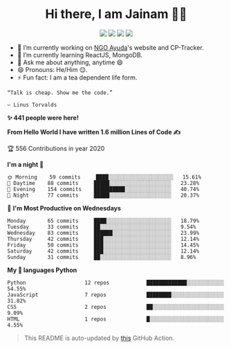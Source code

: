 <span align="center">
 <h1>Hi there, I am Jainam 👨‍💻 </h1>

[![](https://img.icons8.com/material-two-tone/32/000000/instagram-new.png)](https://instagram.com/_the_apollyon_)
[![](https://img.icons8.com/material-two-tone/32/000000/linkedin.png)](https://linkedin.com/in/jainam-desai)
[![](https://img.icons8.com/windows/32/000000/hackerrank.png)](https://www.hackerrank.com/jainamd)
[![](https://img.icons8.com/ios/32/000000/resume-website.png)](https://th3c0d3br34ker.github.io)


</span>

- 🔭 I’m currently working on [NGO Ayuda](https://www.instagram.com/ayuda.ngo/)'s website and CP-Tracker.
- 🌱 I’m currently learning ReactJS, MongoDB.
- 💬 Ask me about anything, anytime 😄
- 😄 Pronouns: He/Him 😌.
- ⚡ Fun fact: I am a tea dependent life form.


```
“Talk is cheap. Show me the code.”

― Linus Torvalds
```

<!--START_SECTION_PROFILE_VIEWS:readme-info-->
**✨ 441 people were here!**


<!--END_SECTION_PROFILE_VIEWS:readme-info-->

<!--START_SECTION_LINES_OF_CODE:readme-info-->
**From Hello World I have written 1.6 million Lines of Code ✍️**


<!--END_SECTION_LINES_OF_CODE:readme-info-->

<!--START_CONTRIBUTIONS:readme-info-->
🏆 556 Contributions in year 2020


<!--END_CONTRIBUTIONS:readme-info-->

<!--START_SECTION_DAILY_COMMIT:readme-info-->
**I'm a night 🦉** 

```text
🌞 Morning    59 commits     ████░░░░░░░░░░░░░░░░░░░░░   15.61% 
🌆 Daytime    88 commits     █████░░░░░░░░░░░░░░░░░░░░   23.28% 
🌃 Evening    154 commits    ██████████░░░░░░░░░░░░░░░   40.74% 
🌙 Night      77 commits     █████░░░░░░░░░░░░░░░░░░░░   20.37%

```

<!--END_SECTION_DAILY_COMMIT:readme-info-->

<!--START_SECTION_WEEKLY_COMMIT:readme-info-->
📅 **I'm Most Productive on Wednesdays** 

```text
Monday       65 commits     ████░░░░░░░░░░░░░░░░░░░░░   18.79% 
Tuesday      33 commits     ██░░░░░░░░░░░░░░░░░░░░░░░   9.54% 
Wednesday    83 commits     ██████░░░░░░░░░░░░░░░░░░░   23.99% 
Thursday     42 commits     ███░░░░░░░░░░░░░░░░░░░░░░   12.14% 
Friday       50 commits     ███░░░░░░░░░░░░░░░░░░░░░░   14.45% 
Saturday     42 commits     ███░░░░░░░░░░░░░░░░░░░░░░   12.14% 
Sunday       31 commits     ██░░░░░░░░░░░░░░░░░░░░░░░   8.96%
```

<!--END_SECTION_WEEKLY_COMMIT:readme-info-->

<!--START_SECTION_LANGUAGE:readme-info-->
**My 💖 languages Python** 

```text
Python                   12 repos            █████████████░░░░░░░░░░░░   54.55% 
JavaScript               7 repos             ████████░░░░░░░░░░░░░░░░░   31.82% 
CSS                      2 repos             ██░░░░░░░░░░░░░░░░░░░░░░░   9.09% 
HTML                     1 repos             █░░░░░░░░░░░░░░░░░░░░░░░░   4.55%
```

<!--END_SECTION_LANGUAGE:readme-info-->

> This README is auto-updated by [this](https://github.com/th3c0d3br34ker/github-readme-info) GitHub Action.
